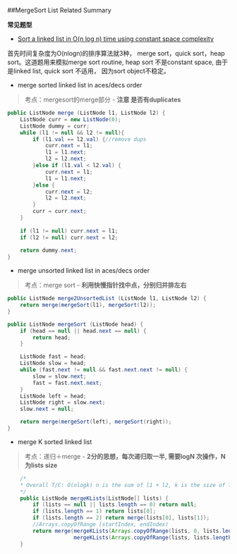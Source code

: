 ##MergeSort List Related Summary

**常见题型** 
- [Sort a linked list in O(n log n) time using constant space complexity](https://oj.leetcode.com/problems/sort-list/) 

首先时间复杂度为O(nlogn)的排序算法就3种， merge sort，quick sort，heap sort。这道题用来模拟merge sort routine, heap sort 不是constant space, 由于是linked list, quick sort 不适用， 因为sort object不稳定。

- merge sorted linked list in aces/decs order
> 考点：mergesort的merge部分
	-  **注意 是否有duplicates**

``` java
public ListNode merge (ListNode l1, ListNode l2) {
    ListNode curr = new ListNode(0);
    ListNode dummy = curr;
    while (l1 != null && l2 != null){
    	if (l1.val == l2.val) {//remove dups
    		curr.next = l1;
    		l1 = l1.next;
    		l2 = l2.next;
    	}else if (l1.val < l2.val) {
            curr.next = l1;
            l1 = l1.next;
        }else {
            curr.next = l2;
            l2 = l2.next;
        }
        curr = curr.next;
    }
    
    if (l1 != null) curr.next = l1;
    if (l2 != null) curr.next = l2;
    
    return dummy.next;
}
```
- merge unsorted linked list in aces/decs order
> 考点：merge sort
	-  **利用快慢指针找中点，分别归并排左右**

``` java
public ListNode merge2UnsortedList (ListNode l1, ListNode l2) {
	return merge(mergeSort(l1), mergeSort(l2));
}

public ListNode mergeSort (ListNode head) {
	if (head == null || head.next == null) {
		return head;
	}

	ListNode fast = head;
	ListNode slow = head;
	while (fast.next != null && fast.next.next != null) {
		slow = slow.next;
		fast = fast.next.next;
	}
	ListNode left = head;
	ListNode right = slow.next;
	slow.next = null;

	return merge(mergeSort(left), mergeSort(right));
}
```

- merge K sorted linked list
> 考点：递归＋merge
	-  **2分的思想，每次递归取一半, 需要logN 次操作，N 为lists size**

``` java
	/*
	* Overall T/C: O(nlogk) n is the sum of l1 + l2, k is the size of lists
	*/
    public ListNode mergeKLists(ListNode[] lists) {
        if (lists == null || lists.length == 0) return null;
        if (lists.length == 1) return lists[0];
        if (lists.length == 2) return merge(lists[0], lists[1]);
        //Arrays.copyOfRange [startIndex, endIndex)
        return merge(mergeKLists(Arrays.copyOfRange(lists, 0, lists.length / 2)), 
                     mergeKLists(Arrays.copyOfRange(lists, lists.length / 2, lists.length)));
    }
```
